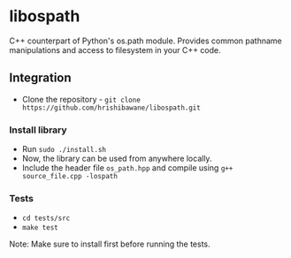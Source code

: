 # libospath

C++ counterpart of Python's os.path module. Provides common pathname manipulations and access to filesystem in your C++ code.

## Integration

- Clone the repository - ```git clone https://github.com/hrishibawane/libospath.git```

### Install library

- Run ```sudo ./install.sh```
- Now, the library can be used from anywhere locally.
- Include the header file ```os_path.hpp``` and compile using ```g++ source_file.cpp -lospath```

### Tests

- ```cd tests/src```
- ```make test```

Note: Make sure to install first before running the tests.
